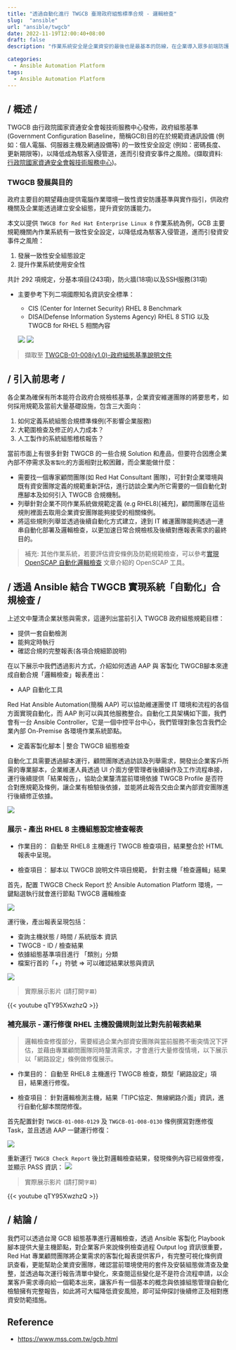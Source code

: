 ```yaml
---
title: "透過自動化進行 TWGCB 臺灣政府組態標準合規 - 邏輯檢查"
slug:  "ansible"
url: "ansible/twgcb"
date: 2022-11-19T12:00:40+08:00
draft: false
description: "作業系統安全是企業資安的最後也是最基本的防線，在企業導入眾多前端防護與強化系統後，政府資安稽核開始要求 IT 強化基礎架構的安全性。本文章將介紹如何將原有基礎設施環境各孤島系統，快速整合定義符合企業文化的「TWGCB-組態管理標準化」方法，並透過自動化工具 Ansible 降低維運成本，並建立例行作業使自動化管理企業環境及未來多元應用。"

categories:
  - Ansible Automation Platform
tags:
  - Ansible Automation Platform
---
```

## / 概述 /

TWGCB 由行政院國家資通安全會報技術服務中心發佈，政府組態基準(Government Configuration Baseline，簡稱GCB)目的在於規範資通訊設備 (例如：個人電腦、伺服器主機及網通設備等) 的一致性安全設定 (例如：密碼長度、更新期限等)，以降低成為駭客入侵管道，進而引發資安事件之風險。(擷取資料: [行政院國家資通安全會報技術服務中心](https://www.nccst.nat.gov.tw/GCB))。

### TWGCB 發展與目的

政府主要目的期望藉由提供電腦作業環境一致性資安防護基準與實作指引，供政府機關及企業能透過建立安全組態，提升資安防護能力。

本文以提供 `TWGCB for Red Hat Enterprise Linux 8` 作業系統為例，GCB 主要規範機關內作業系統有一致性安全設定，以降低成為駭客入侵管道，進而引發資安事件之風險：

1. 發展一致性安全組態設定
2. 提升作業系統使用安全性

共計 292 項規定，分基本項目(243項)，防火牆(18項)以及SSH服務(31項)
  - 主要參考下列二項國際知名資訊安全標準：
      - CIS (Center for Internet Security) RHEL 8 Benchmark
      - DISA(Defense Information Systems Agency) RHEL 8 STIG 以及 TWGCB for RHEL 5 相關內容
      
    ![](img/01.png) ![](img/02.png)

> 擷取至 [TWGCB-01-008(v1.0)-政府組態基準說明文件](https://download.nccst.nat.gov.tw/attachfilegcb/TWGCB-01-008_Red%20Hat%20Enterprise%20Linux%208%E6%94%BF%E5%BA%9C%E7%B5%84%E6%85%8B%E5%9F%BA%E6%BA%96%E8%AA%AA%E6%98%8E%E6%96%87%E4%BB%B6v1.0_1100924.pdf)


## / 引入前思考 /

各企業為確保有所本能符合政府合規檢核基準，企業資安維運團隊的將要思考，如何採用規範及當前大量基礎設施，包含三大面向：

1. 如何定義系統組態合規標準條例(不影響企業服務) 
2. 大範圍檢查及修正的人力成本？ 
3. 人工製作的系統組態稽核報告？

當前市面上有很多針對 TWGCB 的一些合規 Solution 和產品，但要符合因應企業內部不停需求及`客製化`的方面相對比較困難，而企業能做什麼：
- 需要找一個專家顧問團隊(如 Red Hat Consultant 團隊)，可針對企業環境與既有資安團隊定義的規範重新評估，進行訪談企業內所它需要的一個自動化對應腳本及如何引入 TWGCB 合規機制。
- 列舉針對企業不同作業系統做規範定義 (e.g RHEL8)[補充]，顧問團隊在這些規則裡面去取用企業資安團隊能夠接受的相關條例。
- 將這些規則列舉並透過後續自動化方式建立，達到 IT 維運團隊能夠透過一連串自動化部署及邏輯檢查，以更加速日常合規檢核及後續對應報表需求的最終目的。


> 補充: 其他作業系統，若要評估資安條例及防範規範檢查，可以參考[實現 OpenSCAP 自動化邏輯檢查](https://blog.yylin.io/ansible/openscap/) 文章介紹的 OpenSCAP 工具。


## / 透過 Ansible 結合 TWGCB 實現系統「自動化」合規檢查 /

上述文中釐清企業狀態與需求，這邊列出當前引入 TWGCB 政府組態規範目標：
- 提供一套自動檢測
- 能夠定時執行
- 確認合規的完整報表(各項合規細節說明)

在以下展示中我們透過影片方式，介紹如何透過 AAP 與 客製化 TWGCB腳本來達成自動合規「邏輯檢查」報表產出：

- AAP 自動化工具 

Red Hat Ansible Automation(簡稱 AAP) 可以協助維運團使 IT 環境和流程的各個方面實現自動化，而 AAP 則可以與其他服務整合。自動化工具架構如下圖，我們會有一台 Ansible Controller，它是一個中控平台中心，我們管理對象包含我們企業內部 On-Premise 各環境作業系統節點。 

- 定義客製化腳本 | 整合 TWGCB 組態檢查

自動化工具需要透過腳本運行，顧問團隊透過訪談及列舉需求，開發出企業客戶所需的專業腳本，企業維運人員透過 UI 介面方便管理者後續操作及工作流程串接，運行後續提供「結果報告」，協助企業釐清當前環境依據 TWGCB Profile 是否符合對應規範及條例，讓企業有檢驗後依據，並能將此報告交由企業內部資安團隊進行後續修正依據。

![](img/03.png)

### 展示 - 產出 RHEL 8 主機組態設定檢查報表


- 作業目的：
自動至 RHEL8 主機進行 TWGCB 檢查項目，結果整合於 HTML 報表中呈現。

- 檢查項目：
腳本以 TWGCB 說明文件項目規範， 針對主機「檢查邏輯」結果


首先，配置 TWGCB Check Report 於 Ansible Automation Platform 環境，一鍵點選執行就會進行節點 TWGCB 邏輯檢查

![](img/04.png)

運行後，產出報表呈現包括：
  - 查詢主機狀態 / 時間 / 系統版本 資訊
  - TWGCB - ID / 檢查結果 
  - 依據組態基準項目進行 「類別」分類
  - 檔案行首的「+」符號 => 可以確認結果狀態與資訊

![](img/05.png)

> 實際展示影片 (請打開`字幕`)

{{< youtube qTY95XwzhzQ >}}


### 補充展示 - 運行修復 RHEL 主機設備規則並比對先前報表結果

> 邏輯檢查修復部分，需要經過企業內部資安團隊與當前服務不衝突情況下評估，並藉由專業顧問團隊同時釐清需求，才會進行大量修復情境，以下展示以「網路設定」條例做修復展示。

- 作業目的：
自動至 RHEL8 主機進行 TWGCB 檢查，類型「網路設定」項目，結果進行修復。

- 檢查項目：
針對邏輯檢測主機，結果「TIPC協定、無線網路介面」資訊，進行自動化腳本關閉修復。

首先配置針對 `TWGCB-01-008-0129` 及 `TWGCB-01-008-0130` 條例撰寫對應修復 Task，並且透過 AAP 一鍵運行修復：

![](img/06.png)

重新運行 `TWGCB Check Report` 後比對邏輯檢查結果，發現條例內容已經做修復，並顯示 PASS 資訊：
![](img/07.png)

> 實際展示影片 (請打開`字幕`)

{{< youtube qTY95XwzhzQ >}}

## / 結論 /

我們可以透過台灣 GCB 組態基準進行邏輯檢查，透過 Ansible 客製化 Playbook 腳本提供大量主機節點，對企業客戶來說條例檢查過程 Output log 資訊很重要，Red Hat 專業顧問團隊將企業需求的客製化報表提供客戶，有完整可視化條例資訊查看，更能幫助企業資安團隊，確認當前環境使用的套件及安裝組態做清查及彙整，並透過每次運行報告清單中變化，來查閱這些變化是不是符合流程申請，以企業客戶需求導向給一個範本出來，讓客戶有一個基本的概念與依據組態管理自動化檢驗擁有完整報告，如此將可大幅降低資安風險，即可延伸探討後續修正及相對應資安防範措施。


## Reference 
- https://www.mss.com.tw/gcb.html

